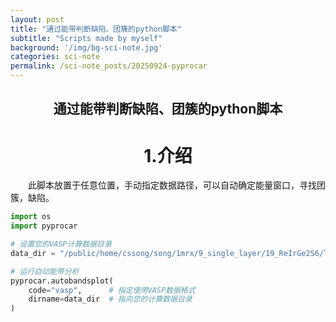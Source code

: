 ```yaml
---
layout: post
title: "通过能带判断缺陷、团簇的python脚本"
subtitle: "Scripts made by myself"
background: '/img/bg-sci-note.jpg'
categories: sci-note
permalink: /sci-note_posts/20250924-pyprocar
---
```


## <center>通过能带判断缺陷、团簇的python脚本</center>

# <center>1.介绍</center>
<p>
　　此脚本放置于任意位置，手动指定数据路径，可以自动确定能量窗口，寻找团簇，缺陷。
</p>



```python
import os
import pyprocar

# 设置您的VASP计算数据目录
data_dir = "/public/home/cssong/song/1mrx/9_single_layer/19_ReIrGe2S6/TcIrGeSe/3_static_band/2_band"

# 运行自动能带分析
pyprocar.autobandsplot(
    code="vasp",      # 指定使用VASP数据格式
    dirname=data_dir  # 指向您的计算数据目录
)

```